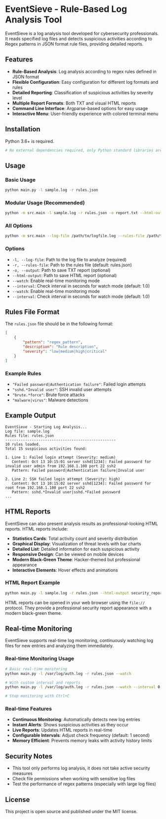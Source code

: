 # EventSieve - Rule-Based Log Analysis Tool

EventSieve is a log analysis tool developed for cybersecurity professionals. It reads specified log files and detects suspicious activities according to Regex patterns in JSON format rule files, providing detailed reports.

## Features

- **Rule-Based Analysis**: Log analysis according to regex rules defined in JSON format
- **Flexible Configuration**: Easy configuration for different log formats and rules
- **Detailed Reporting**: Classification of suspicious activities by severity level
- **Multiple Report Formats**: Both TXT and visual HTML reports
- **Command Line Interface**: Argparse-based options for easy usage
- **Interactive Menu**: User-friendly experience with colored terminal menu

## Installation

Python 3.6+ is required.

```bash
# No external dependencies required, only Python standard libraries are used
```

## Usage

### Basic Usage

```bash
python main.py -l sample.log -r rules.json
```

### Modular Usage (Recommended)

```bash
python -m src.main -l sample.log -r rules.json -o report.txt --html-output report.html
```

### All Options

```bash
python -m src.main --log-file /path/to/logfile.log --rules-file /path/to/rules.json --output /path/to/report.txt --html-output /path/to/report.html --watch --interval 2.0
```

### Options

- `-l, --log-file`: Path to the log file to analyze (required)
- `-r, --rules-file`: Path to the rules file (default: rules.json)
- `-o, --output`: Path to save TXT report (optional)
- `--html-output`: Path to save HTML report (optional)
- `--watch`: Enable real-time monitoring mode
- `--interval`: Check interval in seconds for watch mode (default: 1.0)
- `--watch`: Enable real-time monitoring mode
- `--interval`: Check interval in seconds for watch mode (default: 1.0)

## Rules File Format

The `rules.json` file should be in the following format:

```json
[
    {
        "pattern": "regex_pattern",
        "description": "Rule description",
        "severity": "low|medium|high|critical"
    }
]
```

### Example Rules

- `"Failed password|Authentication failure"`: Failed login attempts
- `"sshd.*Invalid user"`: SSH invalid user attempts
- `"brute.*force"`: Brute force attacks
- `"malware|virus"`: Malware detections

## Example Output

```
EventSieve - Starting Log Analysis...
Log file: sample.log
Rules file: rules.json
--------------------------------------------------
10 rules loaded.
Total 15 suspicious activities found:

1. Line 1: Failed login attempt (Severity: medium)
   Content: Oct 13 10:15:01 server sshd[1234]: Failed password for invalid user admin from 192.168.1.100 port 22 ssh2
   Pattern: Failed password|Authentication failure|Invalid user

2. Line 2: SSH failed login attempt (Severity: high)
   Content: Oct 13 10:15:02 server sshd[1234]: Failed password for root from 192.168.1.100 port 22 ssh2
   Pattern: sshd.*Invalid user|sshd.*Failed password
...
```

## HTML Reports

EventSieve can also present analysis results as professional-looking HTML reports. HTML reports include:

- **Statistics Cards**: Total activity count and severity distribution
- **Graphical Display**: Visualization of threat levels with bar charts
- **Detailed List**: Detailed information for each suspicious activity
- **Responsive Design**: Can be viewed on mobile devices
- **Modern Black-Green Theme**: Hacker-themed but professional appearance
- **Interactive Elements**: Hover effects and animations

### HTML Report Example

```bash
python main.py -l sample.log -r rules.json --html-output security_report.html
```

HTML reports can be opened in your web browser using the `file://` protocol. They provide a professional security report appearance with a modern black-green theme.

## Real-time Monitoring

EventSieve supports real-time log monitoring, continuously watching log files for new entries and analyzing them immediately.

### Real-time Monitoring Usage

```bash
# Basic real-time monitoring
python main.py -l /var/log/auth.log -r rules.json --watch

# With custom interval and reports
python main.py -l /var/log/auth.log -r rules.json --watch --interval 0.5 --html-output realtime_report.html

# Stop monitoring with Ctrl+C
```

### Real-time Features

- **Continuous Monitoring**: Automatically detects new log entries
- **Instant Alerts**: Shows suspicious activities as they occur
- **Live Reports**: Updates HTML reports in real-time
- **Configurable Intervals**: Adjust check frequency (default: 1 second)
- **Memory Efficient**: Prevents memory leaks with activity history limits

## Security Notes

- This tool only performs log analysis, it does not take active security measures
- Check file permissions when working with sensitive log files
- Test the performance of regex patterns (especially with large log files)

## License

This project is open source and published under the MIT license.